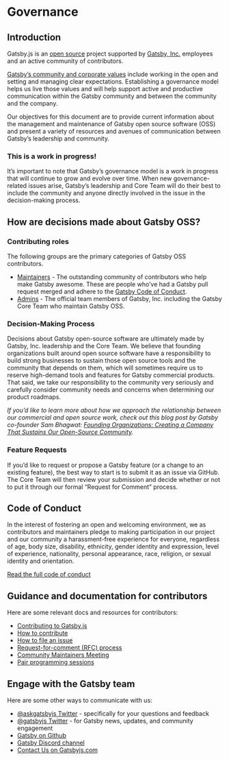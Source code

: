 # Governance

## Introduction
Gatsby.js is an [open source](https://opensource.org/) project supported by [Gatsby, Inc.](https://www.gatsbyjs.com/about/) employees and an active community of contributors. 

[Gatsby’s community and corporate values](https://www.gatsbyjs.org/docs/gatsby-core-philosophy/#gatsbys-community-philosophy) include working in the open and setting and managing clear expectations. Establishing a governance model helps us live those values and will help support active and productive communication within the Gatsby community and between the community and the company.

Our objectives for this document are to provide current information about the management and maintenance of Gatsby open source software (OSS) and present a variety of resources and avenues of communication between Gatsby’s leadership and community.

### This is a work in progress!
It’s important to note that Gatsby’s governance model is a work in progress that will continue to grow and evolve over time. When new governance-related issues arise, Gatsby’s leadership and Core Team will do their best to include the community and anyone directly involved in the issue in the decision-making process.

## How are decisions made about Gatsby OSS?
### Contributing roles
The following groups are the primary categories of Gatsby OSS contributors.

* [Maintainers](https://github.com/orgs/gatsbyjs/teams/maintainers) - The outstanding community of contributors who help make Gatsby awesome. These are people who’ve had a Gatsby pull request merged and adhere to the [Gatsby Code of Conduct](https://www.gatsbyjs.org/contributing/code-of-conduct/). 
* [Admins](https://github.com/orgs/gatsbyjs/teams/admin/members) - The official team members of Gatsby, Inc. including the Gatsby Core Team who maintain Gatsby OSS.

### Decision-Making Process
Decisions about Gatsby open-source software are ultimately made by Gatsby, Inc. leadership and the Core Team. We believe that founding organizations built around open source software have a responsibility to build strong businesses to sustain those open source tools and the community that depends on them, which will sometimes require us to reserve high-demand tools and features for Gatsby commercial products. That said, we take our responsibility to the community very seriously and carefully consider community needs and concerns when determining our product roadmaps. 

_If you’d like to learn more about how we approach the relationship between our commercial and open source work, check out this blog post by Gatsby co-founder Sam Bhagwat: [Founding Organizations: Creating a Company That Sustains Our Open-Source Community](https://www.gatsbyjs.org/blog/2020-02-11-founding-organizations/#reach-skip-nav)._

### Feature Requests
If you’d like to request or propose a Gatsby feature (or a change to an existing feature), the best way to start is to submit it as an issue via GitHub. The Core Team will then review your submission and decide whether or not to put it through our formal “Request for Comment” process.  

## Code of Conduct
In the interest of fostering an open and welcoming environment, we as contributors and maintainers pledge to making participation in our project and our community a harassment-free experience for everyone, regardless of age, body size, disability, ethnicity, gender identity and expression, level of experience, nationality, personal appearance, race, religion, or sexual identity and orientation.

[Read the full code of conduct](https://www.gatsbyjs.org/contributing/code-of-conduct/)

## Guidance and documentation for contributors
Here are some relevant docs and resources for contributors:
* [Contributing to Gatsby.js](https://www.gatsbyjs.org/contributing/)
* [How to contribute](https://www.gatsbyjs.org/contributing/how-to-contribute/)
* [How to file an issue](https://www.gatsbyjs.org/contributing/how-to-file-an-issue/)
* [Request-for-comment (RFC) process](https://www.gatsbyjs.org/contributing/rfc-process/)
* [Community Maintainers Meeting](https://www.gatsbyjs.org/contributing/community/#community-maintainers-meeting)
* [Pair programming sessions](https://www.gatsbyjs.org/contributing/pair-programming/)

## Engage with the Gatsby team

Here are some other ways to communicate with us:
* [@askgatsbyjs Twitter](https://twitter.com/AskGatsbyJS) - specifically for your questions and feedback
* [@gatsbyjs Twitter](https://twitter.com/gatsbyjs) - for Gatsby news, updates, and community engagement
* [Gatsby on Github](https://github.com/gatsbyjs)
* [Gatsby Discord channel](https://gatsby.dev/discord)
* [Contact Us on Gatsbyjs.com](https://www.gatsbyjs.com/contact-us/)
